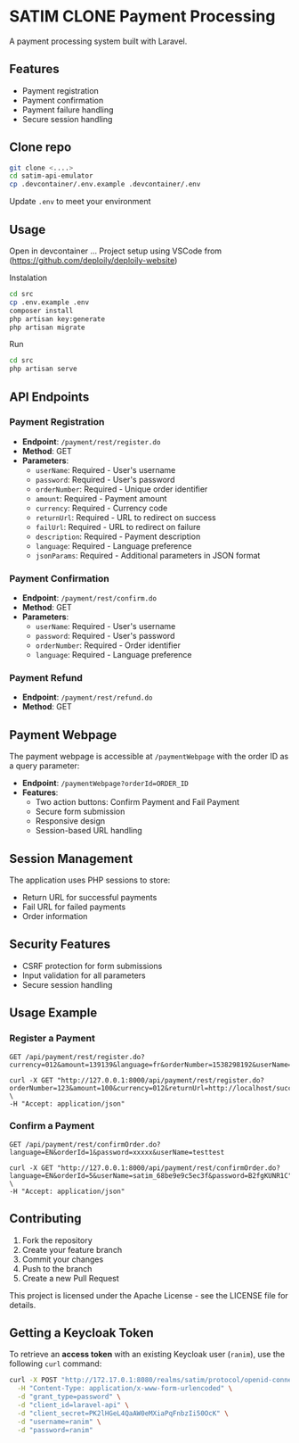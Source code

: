 # SATIM CLONE Payment Processing

A payment processing system built with Laravel.

## Features

- Payment registration
- Payment confirmation
- Payment failure handling
- Secure session handling

## Clone repo
```bash 
git clone <....>
cd satim-api-emulator
cp .devcontainer/.env.example .devcontainer/.env
``` 

Update `.env` to meet your environment

## Usage

Open in devcontainer ...
Project setup using VSCode from (https://github.com/deploily/deploily-website)

Instalation
```bash
cd src
cp .env.example .env
composer install
php artisan key:generate
php artisan migrate
```

Run
```bash
cd src
php artisan serve
```

## API Endpoints

### Payment Registration

- **Endpoint**: `/payment/rest/register.do`
- **Method**: GET
- **Parameters**:
  - `userName`: Required - User's username
  - `password`: Required - User's password
  - `orderNumber`: Required - Unique order identifier
  - `amount`: Required - Payment amount
  - `currency`: Required - Currency code
  - `returnUrl`: Required - URL to redirect on success
  - `failUrl`: Required - URL to redirect on failure
  - `description`: Required - Payment description
  - `language`: Required - Language preference
  - `jsonParams`: Required - Additional parameters in JSON format

### Payment Confirmation

- **Endpoint**: `/payment/rest/confirm.do`
- **Method**: GET
- **Parameters**:
  - `userName`: Required - User's username
  - `password`: Required - User's password
  - `orderNumber`: Required - Order identifier
  - `language`: Required - Language preference

### Payment Refund

- **Endpoint**: `/payment/rest/refund.do`
- **Method**: GET

## Payment Webpage

The payment webpage is accessible at `/paymentWebpage` with the order ID as a query parameter:

- **Endpoint**: `/paymentWebpage?orderId=ORDER_ID`
- **Features**:
  - Two action buttons: Confirm Payment and Fail Payment
  - Secure form submission
  - Responsive design
  - Session-based URL handling

## Session Management

The application uses PHP sessions to store:
- Return URL for successful payments
- Fail URL for failed payments
- Order information

## Security Features

- CSRF protection for form submissions
- Input validation for all parameters
- Secure session handling

## Usage Example

### Register a Payment

```
GET /api/payment/rest/register.do?currency=012&amount=139139&language=fr&orderNumber=1538298192&userName=xxxxxxxx&password=xxxxxxx&returnUrl=httpssatimdzdirectpay
```
```
curl -X GET "http://127.0.0.1:8000/api/payment/rest/register.do?orderNumber=123&amount=100&currency=012&returnUrl=http://localhost/success&failUrl=http://localhost/fail&language=EN&userName=satim_68be9e9c5ec3f&password=B2fgKUNR1C&description=TestPayment&jsonParams=%7B%7D" \
-H "Accept: application/json"

```
### Confirm a Payment

```
GET /api/payment/rest/confirmOrder.do?language=EN&orderId=1&password=xxxxx&userName=testtest
```

```
curl -X GET "http://127.0.0.1:8000/api/payment/rest/confirmOrder.do?language=EN&orderId=5&userName=satim_68be9e9c5ec3f&password=B2fgKUNR1C" \
-H "Accept: application/json"

```

## Contributing

1. Fork the repository
2. Create your feature branch
3. Commit your changes
4. Push to the branch
5. Create a new Pull Request


This project is licensed under the Apache License - see the LICENSE file for details.
## Getting a Keycloak Token

To retrieve an **access token** with an existing Keycloak user (`ranim`), use the following `curl` command:

```bash
curl -X POST "http://172.17.0.1:8080/realms/satim/protocol/openid-connect/token" \
  -H "Content-Type: application/x-www-form-urlencoded" \
  -d "grant_type=password" \
  -d "client_id=laravel-api" \
  -d "client_secret=PK2lHGeL4QaAW0eMXiaPqFnbzIi50OcK" \
  -d "username=ranim" \
  -d "password=ranim"
```